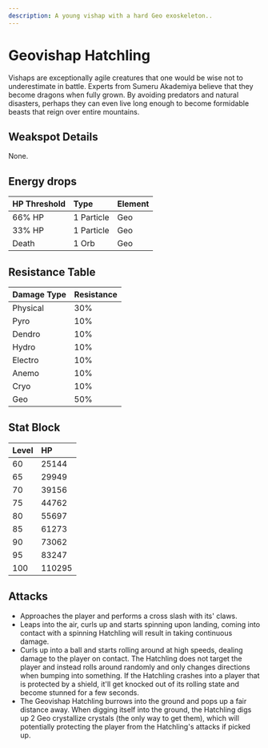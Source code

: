 ```yaml
---
description: A young vishap with a hard Geo exoskeleton..
---
```


# Geovishap Hatchling

Vishaps are exceptionally agile creatures that one would be wise not to underestimate in battle. Experts from Sumeru Akademiya believe that they become dragons when fully grown. By avoiding predators and natural disasters, perhaps they can even live long enough to become formidable beasts that reign over entire mountains.

## Weakspot Details

None.

## Energy drops

| HP Threshold | Type       | Element |
| :----------- | :--------- | :------ |
| 66% HP       | 1 Particle | Geo     |
| 33% HP       | 1 Particle | Geo     |
| Death        | 1 Orb      | Geo     |

## Resistance Table

| Damage Type | Resistance |
| :---------- | :--------- |
| Physical    | 30%        |
| Pyro        | 10%        |
| Dendro      | 10%        |
| Hydro       | 10%        |
| Electro     | 10%        |
| Anemo       | 10%        |
| Cryo        | 10%        |
| Geo         | 50%        |

## Stat Block

| Level | HP     |
| :---- | :----- |
| 60    | 25144  |
| 65    | 29949  |
| 70    | 39156  |
| 75    | 44762  |
| 80    | 55697  |
| 85    | 61273  |
| 90    | 73062  |
| 95    | 83247  |
| 100   | 110295 |

## Attacks

* Approaches the player and performs a cross slash with its' claws.
* Leaps into the air, curls up and starts spinning upon landing, coming into contact with a spinning Hatchling will result in taking continuous damage.
* Curls up into a ball and starts rolling around at high speeds, dealing damage to the player on contact. The Hatchling does not target the player and instead rolls around randomly and only changes directions when bumping into something. If the Hatchling crashes into a player that is protected by a shield, it'll get knocked out of its rolling state and become stunned for a few seconds.
* The Geovishap Hatchling burrows into the ground and pops up a fair distance away. When digging itself into the ground, the Hatchling digs up 2 Geo crystallize crystals (the only way to get them), which will potentially protecting the player from the Hatchling's attacks if picked up.
